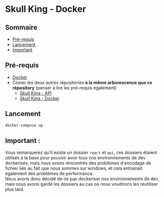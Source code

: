 # Skull King - Docker

## Sommaire

- [Pré-requis](#pré-requis)
- [Lancement](#lancement)
- [Important](#important)

## Pré-requis

- [Docker](https://www.docker.com/)
- Cloner les deux autres répositories **à la même arborescence que ce répository** (penser à lire les pré-requis également)
    - [Skull King - API](https://github.com/Maximauve/SkullKing-API)
    - [Skull King - Docker](https://github.com/Maximauve/SkullKing-Docker)

## Lancement
```bash
docker-compose up
```
## Important :
Vous remarquerez qu'il existe un dossier `react` et `api`, ces dossiers étaient utilisés à la base pour pouvoir avoir tous nos environnements de dev dockerisés, mais nous avons rencontrés des problèmes d'encodage de fichier liés au fait que nous sommes sur windows, et cela entrainait également des problèmes de performance. \
Nous avons donc décidé de ne pas dockeriser nos environnements de dev, mais nous avons gardé les dossiers au cas où nous voudrions les réutiliser plus tard.
